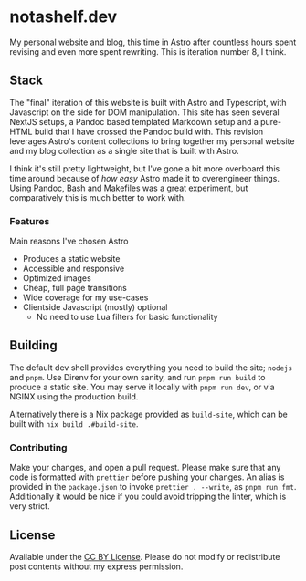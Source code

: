 # notashelf.dev

My personal website and blog, this time in Astro after countless hours spent
revising and even more spent rewriting. This is iteration number 8, I think.

## Stack

The "final" iteration of this website is built with Astro and Typescript, with
Javascript on the side for DOM manipulation. This site has seen several NextJS
setups, a Pandoc based templated Markdown setup and a pure-HTML build that I
have crossed the Pandoc build with. This revision leverages Astro's content
collections to bring together my personal website and my blog collection as a
single site that is built with Astro.

I think it's still pretty lightweight, but I've gone a bit more overboard this
time around because of _how easy_ Astro made it to overengineer things. Using
Pandoc, Bash and Makefiles was a great experiment, but comparatively this is
much better to work with.

### Features

Main reasons I've chosen Astro

- Produces a static website
- Accessible and responsive
- Optimized images
- Cheap, full page transitions
- Wide coverage for my use-cases
- Clientside Javascript (mostly) optional
  - No need to use Lua filters for basic functionality

## Building

The default dev shell provides everything you need to build the site; `nodejs`
and `pnpm`. Use Direnv for your own sanity, and run `pnpm run build` to produce
a static site. You may serve it locally with `pnpm run dev`, or via NGINX using
the production build.

Alternatively there is a Nix package provided as `build-site`, which can be
built with `nix build .#build-site`.

### Contributing

Make your changes, and open a pull request. Please make sure that any code is
formatted with `prettier` before pushing your changes. An alias is provided in
the `package.json` to invoke `prettier . --write`, as `pnpm run fmt`.
Additionally it would be nice if you could avoid tripping the linter, which is
very strict.

## License

Available under the [CC BY License](./LICENSE). Please do not modify or
redistribute post contents without my express permission.

